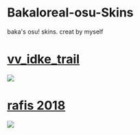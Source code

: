 # Bakaloreal-osu-Skins
baka's osu! skins. creat by myself

# [vv_idke_trail](https://drive.google.com/file/d/1HHGOdSeyjprerFWGFec8pii_2AN4Hnv0/view?usp=sharing)
![](https://imgur.com/sQNVl1w.png)

# [rafis 2018](https://drive.google.com/file/d/1uZTYwhtq-rcbt1OtXoDWXeODEmQvAEPA/view?usp=drive_link)
![](https://imgur.com/undefined.png)

